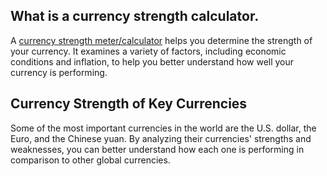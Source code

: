 ## What is a currency strength calculator.
A [currency strength meter/calculator](https://fxstrengthmeter.com/) helps you determine the strength of your currency. It examines a variety of factors, including economic conditions and inflation, to help you better understand how well your currency is performing.
## Currency Strength of Key Currencies
Some of the most important currencies in the world are the U.S. dollar, the Euro, and the Chinese yuan. By analyzing their currencies' strengths and weaknesses, you can better understand how each one is performing in comparison to other global currencies.
